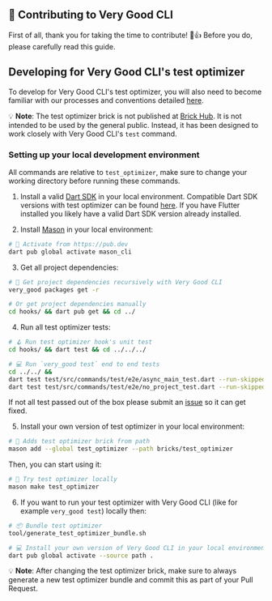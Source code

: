 ## 🦄 Contributing to Very Good CLI

First of all, thank you for taking the time to contribute! 🎉👍 Before you do, please carefully read this guide.

## Developing for Very Good CLI's test optimizer

To develop for Very Good CLI's test optimizer, you will also need to become familiar with our processes and conventions detailed [here](../../CONTRIBUTING.md).

💡 **Note**: The test optimizer brick is not published at [Brick Hub](brickhub.dev). It is not intended to be used by the general public. Instead, it has been designed to work closely with Very Good CLI's `test` command.

### Setting up your local development environment

All commands are relative to `test_optimizer`, make sure to change your working directory before running these commands.

1. Install a valid [Dart SDK](https://dart.dev/get-dart) in your local environment. Compatible Dart SDK versions with test optimizer can be found [here](https://github.com/VeryGoodOpenSource/very_good_cli/blob/main/bricks/test_optimizer/hooks/pubspec.yaml). If you have Flutter installed you likely have a valid Dart SDK version already installed.

2. Install [Mason](https://github.com/felangel/mason/tree/master/packages/mason_cli#installation) in your local environment:

```sh
# 🎯 Activate from https://pub.dev
dart pub global activate mason_cli
```

3. Get all project dependencies:

```sh
# 📂 Get project dependencies recursively with Very Good CLI
very_good packages get -r

# Or get project dependencies manually
cd hooks/ && dart pub get && cd ../
```

4. Run all test optimizer tests:

```sh
# 🪝 Run test optimizer hook's unit test
cd hooks/ && dart test && cd ../../../

# 💻 Run `very_good test` end to end tests
cd ../../ &&
dart test test/src/commands/test/e2e/async_main_test.dart --run-skipped -t e2e &&
dart test test/src/commands/test/e2e/no_project_test.dart --run-skipped -t e2e
```

If not all test passed out of the box please submit an [issue](https://github.com/VeryGoodOpenSource/very_good_cli/issues/new/choose) so it can get fixed.

5. Install your own version of test optimizer in your local environment:

```sh
# 🧱 Adds test optimizer brick from path
mason add --global test_optimizer --path bricks/test_optimizer
```

Then, you can start using it:

```sh
# 🚀 Try test optimizer locally
mason make test_optimizer
```

6. If you want to run your test optimizer with Very Good CLI (like for example `very_good test`) locally then:

```sh
# 📦 Bundle test optimizer
tool/generate_test_optimizer_bundle.sh

# 💻 Install your own version of Very Good CLI in your local environment
dart pub global activate --source path .
```

💡 **Note**: After changing the test optimizer brick, make sure to always generate a new test optimizer bundle and commit this as part of your Pull Request.
